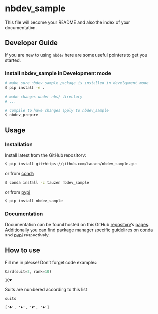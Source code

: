 # nbdev_sample


<!-- WARNING: THIS FILE WAS AUTOGENERATED! DO NOT EDIT! -->

This file will become your README and also the index of your
documentation.

## Developer Guide

If you are new to using `nbdev` here are some useful pointers to get you
started.

### Install nbdev_sample in Development mode

``` sh
# make sure nbdev_sample package is installed in development mode
$ pip install -e .

# make changes under nbs/ directory
# ...

# compile to have changes apply to nbdev_sample
$ nbdev_prepare
```

## Usage

### Installation

Install latest from the GitHub
[repository](https://github.com/tauzen/nbdev_sample):

``` sh
$ pip install git+https://github.com/tauzen/nbdev_sample.git
```

or from [conda](https://anaconda.org/tauzen/nbdev_sample)

``` sh
$ conda install -c tauzen nbdev_sample
```

or from [pypi](https://pypi.org/project/nbdev_sample/)

``` sh
$ pip install nbdev_sample
```

### Documentation

Documentation can be found hosted on this GitHub
[repository](https://github.com/tauzen/nbdev_sample)’s
[pages](https://tauzen.github.io/nbdev_sample/). Additionally you can
find package manager specific guidelines on
[conda](https://anaconda.org/tauzen/nbdev_sample) and
[pypi](https://pypi.org/project/nbdev_sample/) respectively.

## How to use

Fill me in please! Don’t forget code examples:

``` python
Card(suit=2, rank=10)
```

    10♥️

Suits are numbered according to this list

``` python
suits
```

    ['♣️', '♦️', '♥️', '♠️']
